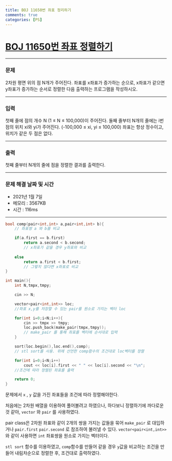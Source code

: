 ```yaml
---
title: BOJ 11650번 좌표 정리하기
comments: true
categories: [PS]
---
```


# [BOJ 11650번 좌표 정렬하기](https://www.acmicpc.net/problem/11650)

---

### 문제
2차원 평면 위의 점 N개가 주어진다. 좌표를 x좌표가 증가하는 순으로, x좌표가 같으면 y좌표가 증가하는 순서로 정렬한 다음 출력하는 프로그램을 작성하시오.

---

### 입력
첫째 줄에 점의 개수 N (1 ≤ N ≤ 100,000)이 주어진다. 둘째 줄부터 N개의 줄에는 i번점의 위치 xi와 yi가 주어진다. (-100,000 ≤ xi, yi ≤ 100,000) 좌표는 항상 정수이고, 위치가 같은 두 점은 없다.

---

### 출력
첫째 줄부터 N개의 줄에 점을 정렬한 결과를 출력한다.

---

### 문제 해결 날짜 및 시간

- 2021년 1월 7일 
- 메모리 : 3567KB
- 시간 : 116ms

---

```cpp
bool comp(pair<int,int> a,pair<int,int> b){
    // 좌표쌍 a 와 b를 비교

    if(a.first == b.first) 
        return a.second < b.second;
        // x좌표가 같을 경우 y좌표와 비교
    
    else 
        return a.first < b.first;
        // 그렇지 않다면 x좌표로 비교
}

int main(){
    int N,tmpx,tmpy;

    cin >> N;

    vector<pair<int,int>> loc;
    //좌표 x,y를 저장할 수 있는 pair를 원소로 가지는 벡터 loc

    for(int i=0;i<N;i++){
        cin >> tmpx >> tmpy;
        loc.push_back(make_pair(tmpx,tmpy));
        // make_pair 를 통해 좌표를 벡터에 순서대로 입력
    }

    sort(loc.begin(),loc.end(),comp);
    // stl sort를 사용. 위에 선언한 comp함수의 조건대로 loc벡터를 정렬

    for(int i=0;i<N;i++)
        cout << loc[i].first << " " << loc[i].second << "\n";
    //조건에 따라 정렬된 좌표를 출력

    return 0;
}
```

문제에서 `x` , `y` 값을 가진 좌표들을 조건에 따라 정렬해야한다.

처음에는 2차원 배열을 이용하여 풀어볼려고 하였으나, 하다보니 정렬하기에 까다로운 것 같아, `vector` 와 `pair` 를 사용하였다. 

pair class은 2차원 좌표와 같이 2개의 쌍을 가지는 값들을 묶어 `make_pair` 로 대입하거나 `pair.first` `pair.second` 로 참조하여 불러낼 수 있다. `vector<pair<int,int>>` 와 같이 사용하면 `int` 좌표쌍을 원소로 가지는 벡터이다.

`stl sort` 함수를 이용하였고, `comp`함수를 만들어 같을 경우 `y`값을 비교하는 조건을 만들어 내림차순으로 정렬한 후, 조건대로 출력하였다.